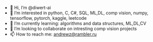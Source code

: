 - 👋 Hi, I’m @diwert-ai
- 👀 I’m interested in python, C, C#, SQL, ML,DL, comp vision, numpy, tensorflow, pytorch, kaggle, leetcode 
- 🌱 I’m currently learning: algorithms and data structures, ML,DL,CV
- 💞️ I’m looking to collaborate on intresting comp vision projects 
- 📫 How to reach me: andrewz@rambler.ru

<!---
diwert-ai/diwert-ai is a ✨ special ✨ repository because its `README.md` (this file) appears on your GitHub profile.
You can click the Preview link to take a look at your changes.
--->
